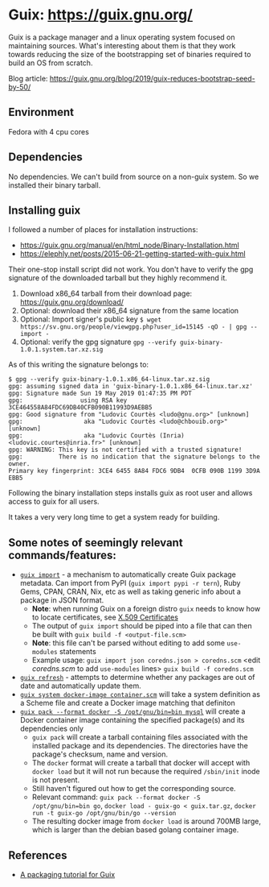 # Guix: https://guix.gnu.org/

Guix is a package manager and a linux operating system focused on maintaining sources. What's interesting about them is that they work towards reducing the size of the bootstrapping set of binaries required to build an OS from scratch.

Blog article: https://guix.gnu.org/blog/2019/guix-reduces-bootstrap-seed-by-50/

## Environment
Fedora with 4 cpu cores

## Dependencies
No dependencies. We can't build from source on a non-guix system. So we installed their binary tarball.

## Installing guix
I followed a number of places for installation instructions:

- https://guix.gnu.org/manual/en/html_node/Binary-Installation.html
- https://elephly.net/posts/2015-06-21-getting-started-with-guix.html

Their one-stop install script did not work. You don't have to verify the gpg signature of the downloaded tarball but they highly recommend it.

1. Download x86_64 tarball from their download page: https://guix.gnu.org/download/
2. Optional: download their x86_64 signature from the same location
3. Optional: Import signer's public key `$ wget https://sv.gnu.org/people/viewgpg.php?user_id=15145 -qO - | gpg --import -`
4. Optional: verify the gpg signature `gpg --verify guix-binary-1.0.1.system.tar.xz.sig`

As of this writing the signature belongs to:
```
$ gpg --verify guix-binary-1.0.1.x86_64-linux.tar.xz.sig
gpg: assuming signed data in 'guix-binary-1.0.1.x86_64-linux.tar.xz'
gpg: Signature made Sun 19 May 2019 01:47:35 PM PDT
gpg:                using RSA key 3CE464558A84FDC69DB40CFB090B11993D9AEBB5
gpg: Good signature from "Ludovic Courtès <ludo@gnu.org>" [unknown]
gpg:                 aka "Ludovic Courtès <ludo@chbouib.org>" [unknown]
gpg:                 aka "Ludovic Courtès (Inria) <ludovic.courtes@inria.fr>" [unknown]
gpg: WARNING: This key is not certified with a trusted signature!
gpg:          There is no indication that the signature belongs to the owner.
Primary key fingerprint: 3CE4 6455 8A84 FDC6 9DB4  0CFB 090B 1199 3D9A EBB5
```
Following the binary installation steps installs guix as root user and allows access to guix for all users.

It takes a very very long time to get a system ready for building.

## Some notes of seemingly relevant commands/features:
* [`guix import`](https://guix.gnu.org/manual/en/html_node/Invoking-guix-import.html) - a mechanism to automatically create Guix package metadata. Can import from PyPI (`guix import pypi -r tern`), Ruby Gems, CPAN, CRAN, Nix, etc as well as taking generic info about a package in JSON format.
    * __Note__: when running Guix on a foreign distro `guix` needs to know how
      to locate certificates, see [X.509 Certificates](https://guix.gnu.org/manual/en/html_node/X_002e509-Certificates.html#X_002e509-Certificates)
    * The output of `guix import` should be piped into a file that can then be
      built with `guix build -f <output-file.scm>`
    * __Note__: this file can't be parsed without editing to add some
      `use-modules` statements
    * Example usage:
      `guix import json coredns.json > coredns.scm`
      <edit _coredns.scm_ to add `use-modules` lines>
      `guix build -f coredns.scm`
* [`guix refresh`](https://guix.gnu.org/manual/en/html_node/Invoking-guix-refresh.html) - attempts to determine whether any packages are out of date and automatically update them.
* [`guix system docker-image container.scm`](https://guix.gnu.org/manual/en/html_node/Invoking-guix-system.html) will take a system definition as a Scheme file and create a Docker image matching that definiton
* [`guix pack --format docker -S /opt/gnu/bin=bin mysql`](https://guix.gnu.org/manual/en/html_node/Invoking-guix-pack.html) will create a Docker container image containing the specified package(s) and its dependencies only
    * `guix pack` will create a tarball containing files associated with the installed package and its dependencies. The directories have the package's checksum, name and version.
    * The `docker` format will create a tarball that docker will accept with `docker load` but it will not run because the required `/sbin/init` inode is not present.
    * Still haven't figured out how to get the corresponding source.
    * Relevant command: `guix pack --format docker -S /opt/gnu/bin=bin go`, `docker load - guix-go < guix.tar.gz`, `docker run -t guix-go /opt/gnu/bin/go --version`
    * The resulting docker image from `docker load` is around 700MB large, which is larger than the debian based golang container image.

## References
- [A packaging tutorial for Guix](https://guix.gnu.org/blog/2018/a-packaging-tutorial-for-guix/)
